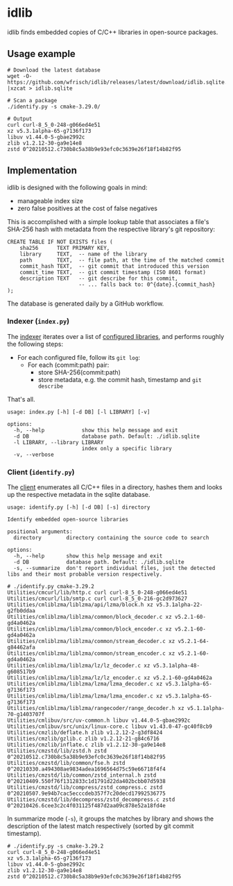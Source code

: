 # idlib

idlib finds embedded copies of C/C++ libraries in open-source packages.

## Usage example
```
# Download the latest database
wget -O- https://github.com/wfrisch/idlib/releases/latest/download/idlib.sqlite.xz |xzcat > idlib.sqlite

# Scan a package
./identify.py -s cmake-3.29.0/

# Output
curl curl-8_5_0-248-g066ed4e51
xz v5.3.1alpha-65-g7136f173
libuv v1.44.0-5-gbae2992c
zlib v1.2.12-30-ga9e14e8
zstd 0^20210512.c730b8c5a38b9e93efc0c3639e26f18f14b82f95
```

## Implementation
idlib is designed with the following goals in mind:
* manageable index size
* zero false positives at the cost of false negatives

This is accomplished with a simple lookup table that associates a file's
SHA-256 hash with metadata from the respective library's git repository:

```
CREATE TABLE IF NOT EXISTS files (
    sha256      TEXT PRIMARY KEY,
    library     TEXT,  -- name of the library
    path        TEXT,  -- file path, at the time of the matched commit
    commit_hash TEXT,  -- git commit that introduced this version
    commit_time TEXT,  -- git commit timestamp (ISO 8601 format)
    description TEXT   -- git describe for this commit,
                       -- ... falls back to: 0^{date}.{commit_hash}
);
```

The database is generated daily by a GitHub workflow.

### Indexer (`index.py`)
The [indexer](index.py) iterates over a list of [configured
libraries](config.py), and performs roughly the following steps:

* For each configured file, follow its `git log`:
  - For each (commit:path) pair:
    - store SHA-256(commit:path)
    - store metadata, e.g. the commit hash, timestamp and `git describe`

That's all.

```
usage: index.py [-h] [-d DB] [-l LIBRARY] [-v]

options:
  -h, --help            show this help message and exit
  -d DB                 database path. Default: ./idlib.sqlite
  -l LIBRARY, --library LIBRARY
                        index only a specific library
  -v, --verbose
```

### Client (`identify.py`)
The [client](identify.py) enumerates all C/C++ files in a directory, hashes
them and looks up the respective metadata in the sqlite database.

```
usage: identify.py [-h] [-d DB] [-s] directory

Identify embedded open-source libraries

positional arguments:
  directory        directory containing the source code to search

options:
  -h, --help       show this help message and exit
  -d DB            database path. Default: ./idlib.sqlite
  -s, --summarize  don't report individual files, just the detected libs and their most probable version respectively.
```

```
# ./identify.py cmake-3.29.2
Utilities/cmcurl/lib/http.c curl curl-8_5_0-248-g066ed4e51
Utilities/cmcurl/lib/smtp.c curl curl-8_5_0-216-gc2d973627
Utilities/cmliblzma/liblzma/api/lzma/block.h xz v5.3.1alpha-22-g2fb0ddaa
Utilities/cmliblzma/liblzma/common/block_decoder.c xz v5.2.1-60-gd4a0462a
Utilities/cmliblzma/liblzma/common/block_encoder.c xz v5.2.1-60-gd4a0462a
Utilities/cmliblzma/liblzma/common/stream_decoder.c xz v5.2.1-64-g84462afa
Utilities/cmliblzma/liblzma/common/stream_encoder.c xz v5.2.1-60-gd4a0462a
Utilities/cmliblzma/liblzma/lz/lz_decoder.c xz v5.3.1alpha-48-g608517b9
Utilities/cmliblzma/liblzma/lz/lz_encoder.c xz v5.2.1-60-gd4a0462a
Utilities/cmliblzma/liblzma/lzma/lzma_decoder.c xz v5.3.1alpha-65-g7136f173
Utilities/cmliblzma/liblzma/lzma/lzma_encoder.c xz v5.3.1alpha-65-g7136f173
Utilities/cmliblzma/liblzma/rangecoder/range_decoder.h xz v5.1.1alpha-70-g1403707f
Utilities/cmlibuv/src/uv-common.h libuv v1.44.0-5-gbae2992c
Utilities/cmlibuv/src/unix/linux-core.c libuv v1.43.0-47-gc40f8cb9
Utilities/cmzlib/deflate.h zlib v1.2.12-2-g3df8424
Utilities/cmzlib/gzlib.c zlib v1.2.12-21-g84c6716
Utilities/cmzlib/inflate.c zlib v1.2.12-30-ga9e14e8
Utilities/cmzstd/lib/zstd.h zstd 0^20210512.c730b8c5a38b9e93efc0c3639e26f18f14b82f95
Utilities/cmzstd/lib/common/fse.h zstd 0^20210330.a494308ae9834adea1696564d75c59e66718f4f4
Utilities/cmzstd/lib/common/zstd_internal.h zstd 0^20210409.550f76f1312833c1d1791d22da402bcbb07d5938
Utilities/cmzstd/lib/compress/zstd_compress.c zstd 0^20210507.9e94b7cac5ecccdeb357f7c20decd17992536775
Utilities/cmzstd/lib/decompress/zstd_decompress.c zstd 0^20210426.6cee3c2c4f031125f487d2aa09c878e52a18fd4e
```

In summarize mode (`-s`), it groups the matches by library and shows the
description of the latest match respectively (sorted by git commit timestamp).

```
# ./identify.py -s cmake-3.29.2
curl curl-8_5_0-248-g066ed4e51
xz v5.3.1alpha-65-g7136f173
libuv v1.44.0-5-gbae2992c
zlib v1.2.12-30-ga9e14e8
zstd 0^20210512.c730b8c5a38b9e93efc0c3639e26f18f14b82f95
```
